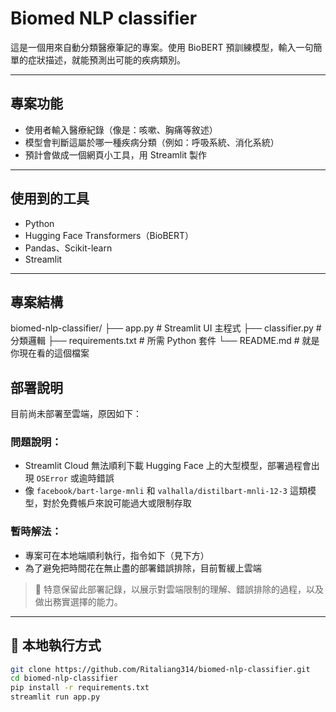 # Biomed NLP classifier

這是一個用來自動分類醫療筆記的專案。使用 BioBERT 預訓練模型，輸入一句簡單的症狀描述，就能預測出可能的疾病類別。

---

## 專案功能

- 使用者輸入醫療紀錄（像是：咳嗽、胸痛等敘述）
- 模型會判斷這屬於哪一種疾病分類（例如：呼吸系統、消化系統）
- 預計會做成一個網頁小工具，用 Streamlit 製作

---

## 使用到的工具

- Python
- Hugging Face Transformers（BioBERT）
- Pandas、Scikit-learn
- Streamlit

---

## 專案結構
biomed-nlp-classifier/ ├── app.py # Streamlit UI 主程式 ├── classifier.py # 分類邏輯 ├── requirements.txt # 所需 Python 套件 └── README.md # 就是你現在看的這個檔案
## 部署說明

目前尚未部署至雲端，原因如下：

### 問題說明：
- Streamlit Cloud 無法順利下載 Hugging Face 上的大型模型，部署過程會出現 `OSError` 或逾時錯誤
- 像 `facebook/bart-large-mnli` 和 `valhalla/distilbart-mnli-12-3` 這類模型，對於免費帳戶來說可能過大或限制存取

### 暫時解法：
- 專案可在本地端順利執行，指令如下（見下方）
- 為了避免把時間花在無止盡的部署錯誤排除，目前暫緩上雲端

> 📌 特意保留此部署記錄，以展示對雲端限制的理解、錯誤排除的過程，以及做出務實選擇的能力。

---

## 🧪 本地執行方式

```bash
git clone https://github.com/Ritaliang314/biomed-nlp-classifier.git
cd biomed-nlp-classifier
pip install -r requirements.txt
streamlit run app.py
